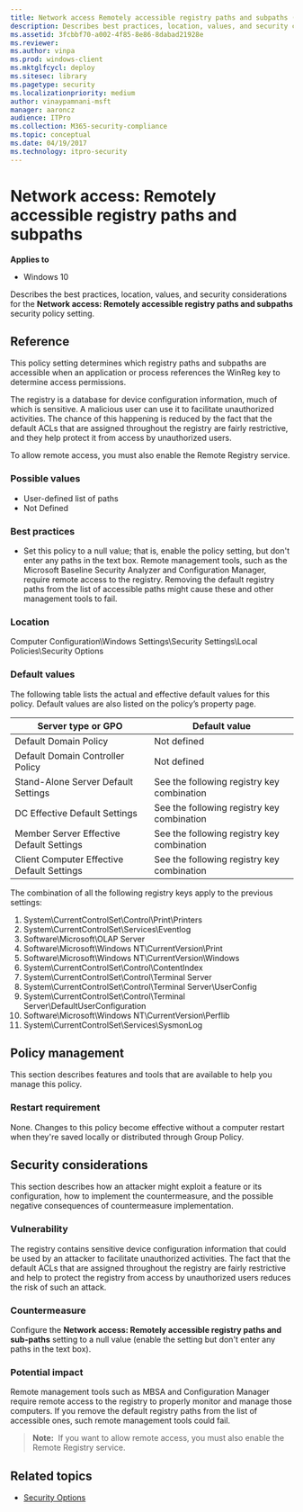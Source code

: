 ```yaml
---
title: Network access Remotely accessible registry paths and subpaths (Windows 10)
description: Describes best practices, location, values, and security considerations for the policy setting, Network access Remotely accessible registry paths and subpaths.
ms.assetid: 3fcbbf70-a002-4f85-8e86-8dabad21928e
ms.reviewer: 
ms.author: vinpa
ms.prod: windows-client
ms.mktglfcycl: deploy
ms.sitesec: library
ms.pagetype: security
ms.localizationpriority: medium
author: vinaypamnani-msft
manager: aaroncz
audience: ITPro
ms.collection: M365-security-compliance
ms.topic: conceptual
ms.date: 04/19/2017
ms.technology: itpro-security
---
```


# Network access: Remotely accessible registry paths and subpaths

**Applies to**
-   Windows 10

Describes the best practices, location, values, and security considerations for the **Network access: Remotely accessible registry paths and subpaths** security policy setting.

## Reference

This policy setting determines which registry paths and subpaths are accessible when an application or process references the WinReg key to determine access permissions.

The registry is a database for device configuration information, much of which is sensitive. A malicious user can use it to facilitate unauthorized activities. The chance of this happening is reduced by the fact that the default ACLs that are assigned throughout the registry are fairly restrictive, 
and they help protect it from access by unauthorized users.

To allow remote access, you must also enable the Remote Registry service.

### Possible values

-   User-defined list of paths
-   Not Defined

### Best practices

-   Set this policy to a null value; that is, enable the policy setting, but don't enter any paths in the text box. Remote management tools, such as the Microsoft Baseline Security Analyzer and Configuration Manager, require remote access to the registry. Removing the default registry paths from the list of accessible paths might cause these and other management tools to fail.

### Location

Computer Configuration\\Windows Settings\\Security Settings\\Local Policies\\Security Options

### Default values

The following table lists the actual and effective default values for this policy. Default values are also listed on the policy’s property page.

| Server type or GPO | Default value |
| - | - |
| Default Domain Policy | Not defined| 
| Default Domain Controller Policy | Not defined| 
| Stand-Alone Server Default Settings | See the following registry key combination| 
| DC Effective Default Settings | See the following registry key combination| 
| Member Server Effective Default Settings | See the following registry key combination| 
| Client Computer Effective Default Settings | See the following registry key combination| 
 
The combination of all the following registry keys apply to the previous settings:

1.  System\\CurrentControlSet\\Control\\Print\\Printers
2.  System\\CurrentControlSet\\Services\\Eventlog
3.  Software\\Microsoft\\OLAP Server
4.  Software\\Microsoft\\Windows NT\\CurrentVersion\\Print
5.  Software\\Microsoft\\Windows NT\\CurrentVersion\\Windows
6.  System\\CurrentControlSet\\Control\\ContentIndex
7.  System\\CurrentControlSet\\Control\\Terminal Server
8.  System\\CurrentControlSet\\Control\\Terminal Server\\UserConfig
9.  System\\CurrentControlSet\\Control\\Terminal Server\\DefaultUserConfiguration
10. Software\\Microsoft\\Windows NT\\CurrentVersion\\Perflib
11. System\\CurrentControlSet\\Services\\SysmonLog

## Policy management

This section describes features and tools that are available to help you manage this policy.

### Restart requirement

None. Changes to this policy become effective without a computer restart when they're saved locally or distributed through Group Policy.

## Security considerations

This section describes how an attacker might exploit a feature or its configuration, how to implement the countermeasure, and the possible negative consequences of countermeasure implementation.

### Vulnerability

The registry contains sensitive device configuration information that could be used by an attacker to facilitate unauthorized activities. The fact that the default ACLs that are assigned throughout the registry are fairly restrictive and help to protect the registry from access by unauthorized users reduces the risk of such an attack.

### Countermeasure

Configure the **Network access: Remotely accessible registry paths and sub-paths** setting to a null value (enable the setting but don't enter any paths in the text box).

### Potential impact

Remote management tools such as MBSA and Configuration Manager require remote access to the registry to properly monitor and manage those computers. If you remove the default registry paths from the list of accessible ones, such remote management tools could fail.

>**Note:**  If you want to allow remote access, you must also enable the Remote Registry service.
 
## Related topics

- [Security Options](security-options.md)
